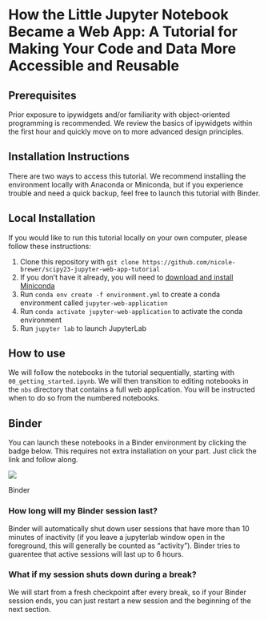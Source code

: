 # How the Little Jupyter Notebook Became a Web App: A Tutorial for Making Your Code and Data More Accessible and Reusable

<!-- WARNING: THIS FILE WAS AUTOGENERATED! DO NOT EDIT! -->

## Prerequisites

Prior exposure to ipywidgets and/or familiarity with object-oriented
programming is recommended. We review the basics of ipywidgets within
the first hour and quickly move on to more advanced design principles.

## Installation Instructions

There are two ways to access this tutorial. We recommend installing the
environment locally with Anaconda or Miniconda, but if you experience
trouble and need a quick backup, feel free to launch this tutorial with
Binder.

## Local Installation

If you would like to run this tutorial locally on your own computer,
please follow these instructions:

1.  Clone this repository with `git clone https://github.com/nicole-brewer/scipy23-jupyter-web-app-tutorial`
2.  If you don’t have it already, you will need to [download and install
    Miniconda](https://conda.io/projects/conda/en/latest/user-guide/install/index.html)
3.  Run `conda env create -f environment.yml` to create a conda
    environment called `jupyter-web-application`
4.  Run `conda activate jupyter-web-application` to activate the conda
    environment
5.  Run `jupyter lab` to launch JupyterLab

## How to use

We will follow the notebooks in the tutorial sequentially, starting with
`00_getting_started.ipynb`. We will then transition to editing notebooks
in the `nbs` directory that contains a full web application. You will be
instructed when to do so from the numbered notebooks.

## Binder

You can launch these notebooks in a Binder environment by clicking the
badge below. This requires not extra installation on your part. Just
click the link and follow along.

<div>

[![](https://mybinder.org/badge_logo.svg)](https://mybinder.org/v2/gh/nicole-brewer/jupyter-web-app-template/HEAD)

Binder

</div>

### How long will my Binder session last?

Binder will automatically shut down user sessions that have more than 10
minutes of inactivity (if you leave a jupyterlab window open in the
foreground, this will generally be counted as “activity”). Binder tries
to guarentee that active sessions will last up to 6 hours.

### What if my session shuts down during a break?

We will start from a fresh checkpoint after every break, so if your
Binder session ends, you can just restart a new session and the
beginning of the next section.
